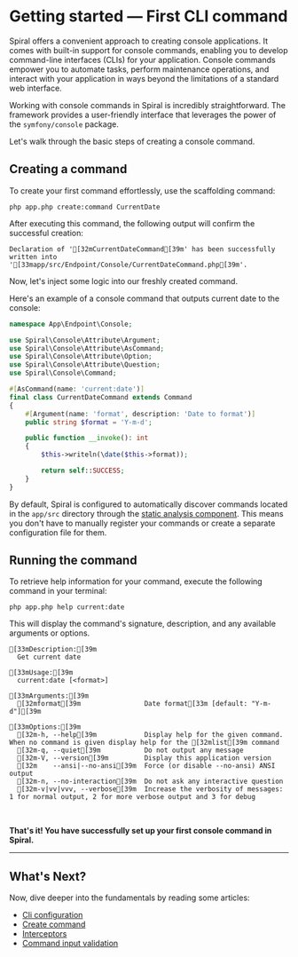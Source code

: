 # Getting started — First CLI command

Spiral offers a convenient approach to creating console applications. It comes with built-in support for console
commands, enabling you to develop command-line interfaces (CLIs) for your application. Console commands empower you to
automate tasks, perform maintenance operations, and interact with your application in ways beyond the limitations of a
standard web interface.

Working with console commands in Spiral is incredibly straightforward. The framework provides a user-friendly interface
that leverages the power of the `symfony/console` package.

Let's walk through the basic steps of creating a console command.

## Creating a command

To create your first command effortlessly, use the scaffolding command:

```terminal
php app.php create:command CurrentDate
```

After executing this command, the following output will confirm the successful creation:

```output
Declaration of '[32mCurrentDateCommand[39m' has been successfully written into '[33mapp/src/Endpoint/Console/CurrentDateCommand.php[39m'.
```

Now, let's inject some logic into our freshly created command.

Here's an example of a console command that outputs current date to the console:

```php app/src/App/Endpoint/Console/CurrentDateCommand.php
namespace App\Endpoint\Console;

use Spiral\Console\Attribute\Argument;
use Spiral\Console\Attribute\AsCommand;
use Spiral\Console\Attribute\Option;
use Spiral\Console\Attribute\Question;
use Spiral\Console\Command;

#[AsCommand(name: 'current:date')]
final class CurrentDateCommand extends Command
{
    #[Argument(name: 'format', description: 'Date to format')]
    public string $format = 'Y-m-d';

    public function __invoke(): int
    {
        $this->writeln(\date($this->format));

        return self::SUCCESS;
    }
}
```

By default, Spiral is configured to automatically discover commands located in the `app/src` directory through the
[static analysis component](../advanced/tokenizer.md). This means you don't have to manually register your commands or
create a separate configuration file for them.

## Running the command

To retrieve help information for your command, execute the following command in your terminal:

```terminal
php app.php help current:date
```

This will display the command's signature, description, and any available arguments or options.

```output
[33mDescription:[39m
  Get current date

[33mUsage:[39m
  current:date [<format>]

[33mArguments:[39m
  [32mformat[39m                Date format[33m [default: "Y-m-d"][39m

[33mOptions:[39m
  [32m-h, --help[39m            Display help for the given command. When no command is given display help for the [32mlist[39m command
  [32m-q, --quiet[39m           Do not output any message
  [32m-V, --version[39m         Display this application version
  [32m    --ansi|--no-ansi[39m  Force (or disable --no-ansi) ANSI output
  [32m-n, --no-interaction[39m  Do not ask any interactive question
  [32m-v|vv|vvv, --verbose[39m  Increase the verbosity of messages: 1 for normal output, 2 for more verbose output and 3 for debug
```

<br>

**That's it! You have successfully set up your first console command in Spiral.**

<hr>

## What's Next?

Now, dive deeper into the fundamentals by reading some articles:

* [Cli configuration](../console/configuration.md)
* [Create command](../console/commands.md)
* [Interceptors](../console/interceptors.md)
* [Command input validation](../cookbook/console-validation.md)
